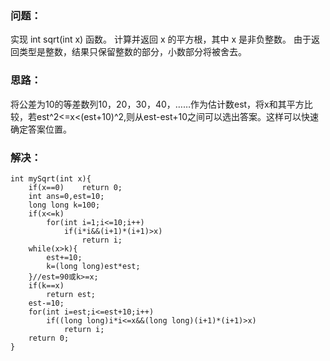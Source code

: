 ### 问题：
实现 int sqrt(int x) 函数。
计算并返回 x 的平方根，其中 x 是非负整数。
由于返回类型是整数，结果只保留整数的部分，小数部分将被舍去。
### 思路：
将公差为10的等差数列10，20，30，40，……作为估计数est，将x和其平方比较，若est^2<=x<(est+10)^2,则从est-est+10之间可以选出答案。这样可以快速确定答案位置。
### 解决：
```
int mySqrt(int x){
    if(x==0)    return 0;
    int ans=0,est=10;
    long long k=100;
    if(x<=k)
        for(int i=1;i<=10;i++)
            if(i*i&&(i+1)*(i+1)>x)
                return i;
    while(x>k){
        est+=10;
        k=(long long)est*est;
    }//est=90或k>=x;
    if(k==x)
        return est;
    est-=10;
    for(int i=est;i<=est+10;i++)
        if((long long)i*i<=x&&(long long)(i+1)*(i+1)>x)
            return i;
    return 0;
}
```
